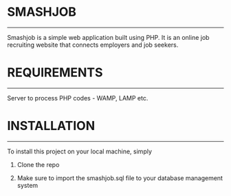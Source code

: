 # SMASHJOB
<hr>

Smashjob is a simple web application built using PHP. It is an online job recruiting website that connects employers and job seekers.


# REQUIREMENTS
<hr>

Server to process PHP codes - WAMP, LAMP etc.

# INSTALLATION
<hr>

To install this project on your local machine, simply

1. Clone the repo

2. Make sure to import the smashjob.sql file to your database management system
